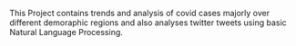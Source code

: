 This Project contains trends and analysis of covid cases majorly over different demoraphic regions and also analyses twitter tweets using basic Natural Language Processing.
